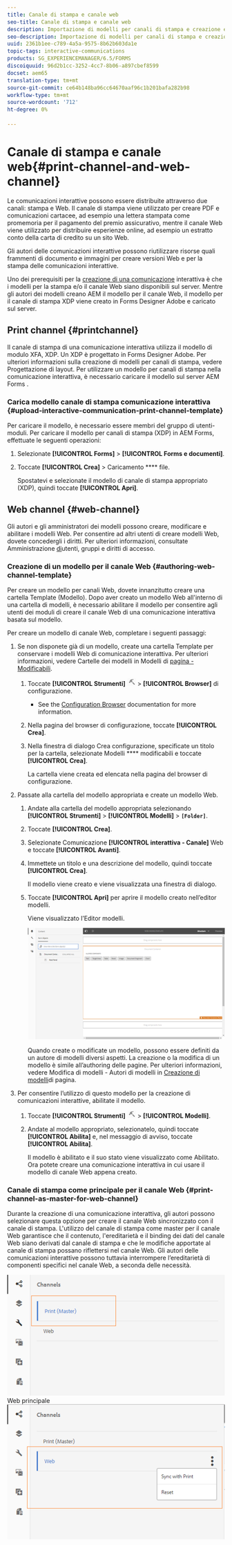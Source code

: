```yaml
---
title: Canale di stampa e canale web
seo-title: Canale di stampa e canale web
description: Importazione di modelli per canali di stampa e creazione e abilitazione di modelli per canali Web
seo-description: Importazione di modelli per canali di stampa e creazione e abilitazione di modelli per canali Web
uuid: 2361b1ee-c789-4a5a-9575-8b62b603da1e
topic-tags: interactive-communications
products: SG_EXPERIENCEMANAGER/6.5/FORMS
discoiquuid: 96d2b1cc-3252-4cc7-8b06-a897cbef8599
docset: aem65
translation-type: tm+mt
source-git-commit: ce64b148ba96cc64670aaf96c1b201bafa282b98
workflow-type: tm+mt
source-wordcount: '712'
ht-degree: 0%

---
```



# Canale di stampa e canale web{#print-channel-and-web-channel}

Le comunicazioni interattive possono essere distribuite attraverso due canali: stampa e Web. Il canale di stampa viene utilizzato per creare PDF e comunicazioni cartacee, ad esempio una lettera stampata come promemoria per il pagamento del premio assicurativo, mentre il canale Web viene utilizzato per distribuire esperienze online, ad esempio un estratto conto della carta di credito su un sito Web.

Gli autori delle comunicazioni interattive possono riutilizzare risorse quali frammenti di documento e immagini per creare versioni Web e per la stampa delle comunicazioni interattive.

Uno dei prerequisiti per la [creazione di una comunicazione](../../forms/using/create-interactive-communication.md) interattiva è che i modelli per la stampa e/o il canale Web siano disponibili sul server. Mentre gli autori dei modelli creano AEM il modello per il canale Web, il modello per il canale di stampa XDP viene creato in  Forms Designer Adobe e caricato sul server.

## Print channel {#printchannel}

Il canale di stampa di una comunicazione interattiva utilizza il modello di modulo XFA, XDP. Un XDP è progettato in Forms Designer  Adobe. Per ulteriori informazioni sulla creazione di modelli per canali di stampa, vedere Progettazione [](../../forms/using/layout-design-details.md)di layout. Per utilizzare un modello per canali di stampa nella comunicazione interattiva, è necessario caricare il modello sul server AEM Forms .

### Carica modello canale di stampa comunicazione interattiva {#upload-interactive-communication-print-channel-template}

Per caricare il modello, è necessario essere membri del gruppo di utenti-moduli. Per caricare il modello per canali di stampa (XDP) in  AEM Forms, effettuate le seguenti operazioni:

1. Selezionate **[!UICONTROL Forms]** > **[!UICONTROL Forms e documenti]**.

1. Toccate **[!UICONTROL Crea]** > Caricamento **** file.

   Spostatevi e selezionate il modello di canale di stampa appropriato (XDP), quindi toccate **[!UICONTROL Apri]**.

## Web channel {#web-channel}

Gli autori e gli amministratori dei modelli possono creare, modificare e abilitare i modelli Web. Per consentire ad altri utenti di creare modelli Web, dovete concedergli i diritti. Per ulteriori informazioni, consultate Amministrazione [di](/help/sites-administering/user-group-ac-admin.md)utenti, gruppi e diritti di accesso.

### Creazione di un modello per il canale Web {#authoring-web-channel-template}

Per creare un modello per canali Web, dovete innanzitutto creare una cartella Template (Modello). Dopo aver creato un modello Web all&#39;interno di una cartella di modelli, è necessario abilitare il modello per consentire agli utenti dei moduli di creare il canale Web di una comunicazione interattiva basata sul modello.

Per creare un modello di canale Web, completare i seguenti passaggi:

1. Se non disponete già di un modello, create una cartella Template per conservare i modelli Web di comunicazione interattiva. Per ulteriori informazioni, vedere Cartelle dei modelli in Modelli di [pagina - Modificabili](/help/sites-developing/page-templates-editable.md).

   1. Toccate **[!UICONTROL Strumenti]** ![Strumenti](assets/tools.png) > **[!UICONTROL Browser]** di configurazione.
      * See the [Configuration Browser](/help/sites-administering/configurations.md) documentation for more information.
   1. Nella pagina del browser di configurazione, toccate **[!UICONTROL Crea]**.
   1. Nella finestra di dialogo Crea configurazione, specificate un titolo per la cartella, selezionate Modelli **** modificabili e toccate **[!UICONTROL Crea]**.

      La cartella viene creata ed elencata nella pagina del browser di configurazione.

1. Passate alla cartella del modello appropriata e create un modello Web.

   1. Andate alla cartella del modello appropriata selezionando **[!UICONTROL Strumenti]** > **[!UICONTROL Modelli]** > **`[Folder]`**.
   1. Toccate **[!UICONTROL Crea]**.
   1. Selezionate Comunicazione **[!UICONTROL interattiva - Canale]** Web e toccate **[!UICONTROL Avanti]**.
   1. Immettete un titolo e una descrizione del modello, quindi toccate **[!UICONTROL Crea]**.

      Il modello viene creato e viene visualizzata una finestra di dialogo.

   1. Toccate **[!UICONTROL Apri]** per aprire il modello creato nell’editor modelli.

      Viene visualizzato l’Editor modelli.

      ![webchanneltemplate](assets/webchanneltemplate.png)

      Quando create o modificate un modello, possono essere definiti da un autore di modelli diversi aspetti. La creazione o la modifica di un modello è simile all’authoring delle pagine. Per ulteriori informazioni, vedere Modifica di modelli - Autori di modelli in [Creazione di modelli](/help/sites-authoring/templates.md)di pagina.

1. Per consentire l’utilizzo di questo modello per la creazione di comunicazioni interattive, abilitate il modello.

   1. Toccate **[!UICONTROL Strumenti]** ![Strumenti](assets/tools.png) > **[!UICONTROL Modelli]**.
   1. Andate al modello appropriato, selezionatelo, quindi toccate **[!UICONTROL Abilita]** e, nel messaggio di avviso, toccate **[!UICONTROL Abilita]**.

      Il modello è abilitato e il suo stato viene visualizzato come Abilitato. Ora potete creare una comunicazione interattiva in cui usare il modello di canale Web appena creato.

### Canale di stampa come principale per il canale Web {#print-channel-as-master-for-web-channel}

Durante la creazione di una comunicazione interattiva, gli autori possono selezionare questa opzione per creare il canale Web sincronizzato con il canale di stampa. L&#39;utilizzo del canale di stampa come master per il canale Web garantisce che il contenuto, l&#39;ereditarietà e il binding dei dati del canale Web siano derivati dal canale di stampa e che le modifiche apportate al canale di stampa possano riflettersi nel canale Web. Gli autori delle comunicazioni interattive possono tuttavia interrompere l’ereditarietà di componenti specifici nel canale Web, a seconda delle necessità.

![Canale di stampa come canale](assets/create_ic_print_master_new.png) Web principale ![con canale di stampa come principale](assets/create_ic_print_master_web_new.png)

